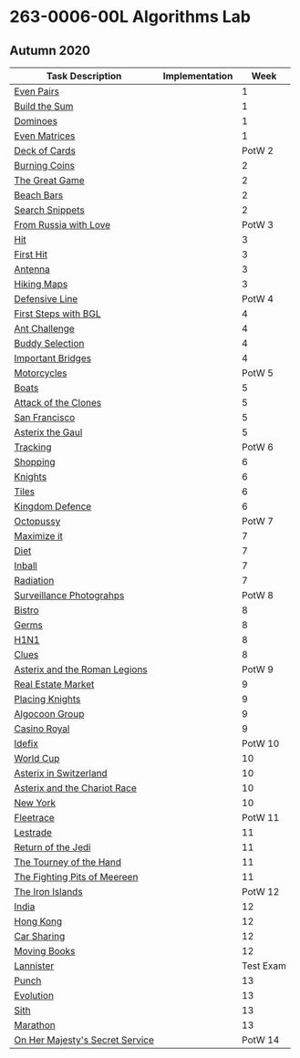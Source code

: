 # 263-0006-00L Algorithms Lab

## Autumn 2020

| Task Description                                             | Implementation | Week      |
| ------------------------------------------------------------ | -------------- | --------- |
| [Even Pairs](tasks/even_pairs.pdf)                           |                | 1         |
| [Build the Sum](tasks/build_sum.pdf)                         |                | 1         |
| [Dominoes](tasks/dominoes.pdf)                               |                | 1         |
| [Even Matrices](tasks/even_matrices.pdf)                     |                | 1         |
| [Deck of Cards](tasks/deck_of_cards.pdf)                     |                | PotW 2    |
| [Burning Coins](tasks/burning_coins.pdf)                     |                | 2         |
| [The Great Game](tasks/great_game.pdf)                       |                | 2         |
| [Beach Bars](tasks/beach_bars.pdf)                           |                | 2         |
| [Search Snippets](tasks/search_snippets.pdf)                 |                | 2         |
| [From Russia with Love](tasks/russia_with_love.pdf)          |                | PotW 3    |
| [Hit](tasks/hit.pdf)                                         |                | 3         |
| [First Hit](tasks/first_hit.pdf)                             |                | 3         |
| [Antenna](tasks/antenna.pdf)                                 |                | 3         |
| [Hiking Maps](tasks/hiking_maps.pdf)                         |                | 3         |
| [Defensive Line](tasks/defensive_line.pdf)                   |                | PotW 4    |
| [First Steps with BGL](tasks/first_steps_with_BGL.pdf)       |                | 4         |
| [Ant Challenge](tasks/ant_challenge.pdf)                     |                | 4         |
| [Buddy Selection](tasks/buddy_selection.pdf)                 |                | 4         |
| [Important Bridges](tasks/important_bridges.pdf)             |                | 4         |
| [Motorcycles](tasks/motorcycles.pdf)                         |                | PotW 5    |
| [Boats](tasks/boats.pdf)                                     |                | 5         |
| [Attack of the Clones](tasks/attack_of_clones.pdf)           |                | 5         |
| [San Francisco](tasks/san_francisco.pdf)                     |                | 5         |
| [Asterix the Gaul](tasks/asterix_the_gaul.pdf)               |                | 5         |
| [Tracking](tasks/tracking.pdf)                               |                | PotW 6    |
| [Shopping](tasks/shopping.pdf)                               |                | 6         |
| [Knights](tasks/knights.pdf)                                 |                | 6         |
| [Tiles](tasks/tiles.pdf)                                     |                | 6         |
| [Kingdom Defence](tasks/kingdom_defence.pdf)                 |                | 6         |
| [Octopussy](tasks/octopussy.pdf)                             |                | PotW 7    |
| [Maximize it](tasks/maximize_it.pdf)                         |                | 7         |
| [Diet](tasks/diet.pdf)                                       |                | 7         |
| [Inball](tasks/inball.pdf)                                   |                | 7         |
| [Radiation](tasks/radiation.pdf)                             |                | 7         |
| [Surveillance Photograhps](tasks/surveillance_photograhps.pdf) |                | PotW 8    |
| [Bistro](tasks/bistro.pdf)                                   |                | 8         |
| [Germs](tasks/germs.pdf)                                     |                | 8         |
| [H1N1](tasks/h1n1.pdf)                                       |                | 8         |
| [Clues](tasks/clues.pdf)                                     |                | 8         |
| [Asterix and the Roman Legions](tasks/roman_legions.pdf)     |                | PotW 9    |
| [Real Estate Market](tasks/real_estate_market.pdf)           |                | 9         |
| [Placing Knights](tasks/placing_knights.pdf)                 |                | 9         |
| [Algocoon Group](tasks/algocoon_group.pdf)                   |                | 9         |
| [Casino Royal](tasks/casino_royal.pdf)                       |                | 9         |
| [Idefix](tasks/idefix.pdf)                                   |                | PotW 10   |
| [World Cup](tasks/world_cup.pdf)                             |                | 10        |
| [Asterix in Switzerland](tasks/switzerland.pdf)              |                | 10        |
| [Asterix and the Chariot Race](tasks/chariot_race.pdf)       |                | 10        |
| [New York](tasks/new_york.pdf)                               |                | 10        |
| [Fleetrace](tasks/fleetrace.pdf)                             |                | PotW 11   |
| [Lestrade](tasks/lestrade.pdf)                               |                | 11        |
| [Return of the Jedi](tasks/return_of_the_jedi.pdf)           |                | 11        |
| [The Tourney of the Hand](tasks/tourney_of_hand.pdf)         |                | 11        |
| [The Fighting Pits of Meereen](tasks/fighting_pits_of_meereen.pdf) |                | 11        |
| [The Iron Islands](tasks/iron_islands.pdf)                   |                | PotW 12   |
| [India](tasks/india.pdf)                                     |                | 12        |
| [Hong Kong](tasks/hongkong.pdf)                              |                | 12        |
| [Car Sharing](tasks/car_sharing.pdf)                         |                | 12        |
| [Moving Books](tasks/moving_books.pdf)                       |                | 12        |
| [Lannister](tasks/lannister.pdf)                             |                | Test Exam |
| [Punch](tasks/punch.pdf)                                     |                | 13        |
| [Evolution](tasks/evolution.pdf)                             |                | 13        |
| [Sith](tasks/sith.pdf)                                       |                | 13        |
| [Marathon](tasks/marathon.pdf)                               |                | 13        |
| [On Her Majesty's Secret Service](tasks/secret_service.pdf)  |                | PotW 14   |

